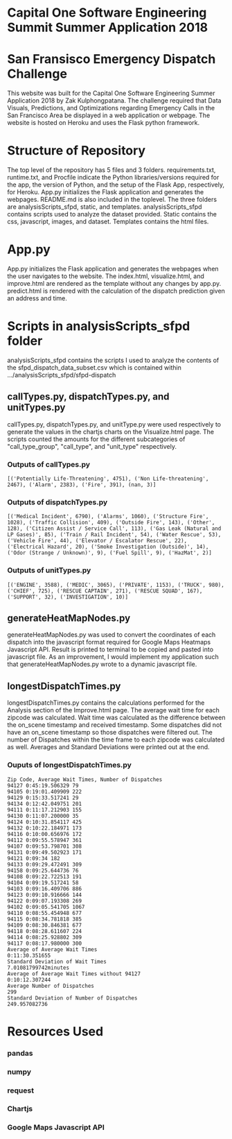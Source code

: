 # Capital One Software Engineering Summit Summer Application 2018
# San Fransisco Emergency Dispatch Challenge
This website was built for the Capital One Software Engineering Summer Application 2018 by Zak Kulphongpatana. The challenge required that Data Visuals, Predictions, and Optimizations regarding Emergency Calls in the San Francisco Area be displayed in a web application or webpage. The website is hosted on Heroku and uses the Flask python framework. 

# Structure of Repository
The top level of the repository has 5 files and 3 folders. requirements.txt, runtime.txt, and Procfile indicate the Python libraries/versions required for the app, the version of Python, and the setup of the Flask App, respectively, for Heroku. App.py initializes the Flask application and generates the webpages. README.md is also included in the toplevel.
The three folders are analysisScripts_sfpd, static, and templates. analysisScripts_sfpd contains scripts used to analyze the dataset provided. Static contains the css, javascript, images, and dataset. Templates contains the html files.

# App.py
App.py initializes the Flask application and generates the webpages when the user navigates to the website. The index.html, visualize.html, and improve.html are rendered as the template without any changes by app.py. predict.html is rendered with the calculation of the dispatch prediction given an address and time. 

# Scripts in analysisScripts_sfpd folder
analysisScripts_sfpd contains the scripts I used to analyze the contents of the sfpd_dispatch_data_subset.csv which is contained within .../analysisScripts_sfpd/sfpd-dispatch
## callTypes.py, dispatchTypes.py, and unitTypes.py
callTypes.py, dispatchTypes.py, and unitType.py were used respectively to generate the values in the chartjs charts on the Visualize.html page. The scripts counted the amounts for the different subcategories of "call_type_group", "call_type", and "unit_type" respectively.

### Outputs of callTypes.py
```
[('Potentially Life-Threatening', 4751), ('Non Life-threatening', 2467), ('Alarm', 2383), ('Fire', 391), (nan, 3)]
```
### Outputs of dispatchTypes.py
```
[('Medical Incident', 6790), ('Alarms', 1060), ('Structure Fire', 1028), ('Traffic Collision', 409), ('Outside Fire', 143), ('Other', 128), ('Citizen Assist / Service Call', 113), ('Gas Leak (Natural and LP Gases)', 85), ('Train / Rail Incident', 54), ('Water Rescue', 53), ('Vehicle Fire', 44), ('Elevator / Escalator Rescue', 22), ('Electrical Hazard', 20), ('Smoke Investigation (Outside)', 14), ('Odor (Strange / Unknown)', 9), ('Fuel Spill', 9), ('HazMat', 2)]
```
### Outputs of unitTypes.py
```
[('ENGINE', 3588), ('MEDIC', 3065), ('PRIVATE', 1153), ('TRUCK', 980), ('CHIEF', 725), ('RESCUE CAPTAIN', 271), ('RESCUE SQUAD', 167), ('SUPPORT', 32), ('INVESTIGATION', 10)]
```

## generateHeatMapNodes.py
generateHeatMapNodes.py was used to convert the coordinates of each dispatch into the javascript format required for Google Maps Heatmaps Javascript API. Result is printed to terminal to be copied and pasted into javascript file. As an improvement, I would implement my application such that generateHeatMapNodes.py wrote to a dynamic javascript file.

## longestDispatchTimes.py
longestDispatchTimes.py contains the calculations performed for the Analysis section of the Improve.html page. The average wait time for each zipcode was calculated. Wait time was calculated as the difference between the on_scene timestamp and received timestamp. Some dispatches did not have an on_scene timestamp so those dispatches were filtered out. The number of Dispatches within the time frame to each zipcode was calculated as well. Averages and Standard Deviations were printed out at the end.
### Ouputs of longestDispatchTimes.py
```
Zip Code, Average Wait Times, Number of Dispatches
94127 0:45:19.506329 79
94105 0:19:01.409909 222
94129 0:15:33.517241 29
94134 0:12:42.049751 201
94111 0:11:17.212903 155
94130 0:11:07.200000 35
94124 0:10:31.854117 425
94132 0:10:22.184971 173
94116 0:10:00.656976 172
94112 0:09:55.578947 361
94107 0:09:53.798701 308
94131 0:09:49.502923 171
94121 0:09:34 182
94133 0:09:29.472491 309
94158 0:09:25.644736 76
94108 0:09:22.722513 191
94104 0:09:19.517241 58
94103 0:09:16.409706 886
94123 0:09:10.916666 144
94122 0:09:07.193308 269
94102 0:09:05.541705 1067
94110 0:08:55.454948 677
94115 0:08:34.781818 385
94109 0:08:30.846381 677
94118 0:08:28.611607 224
94114 0:08:25.928802 309
94117 0:08:17.980000 300
Average of Average Wait Times
0:11:30.351655
Standard Deviation of Wait Times
7.01081799742minutes
Average of Average Wait Times without 94127
0:10:12.307244
Average Number of Dispatches
299
Standard Deviation of Number of Dispatches
249.957082736
```
# Resources Used
### pandas
### numpy
### request
### Chartjs
### Google Maps Javascript API
### 
